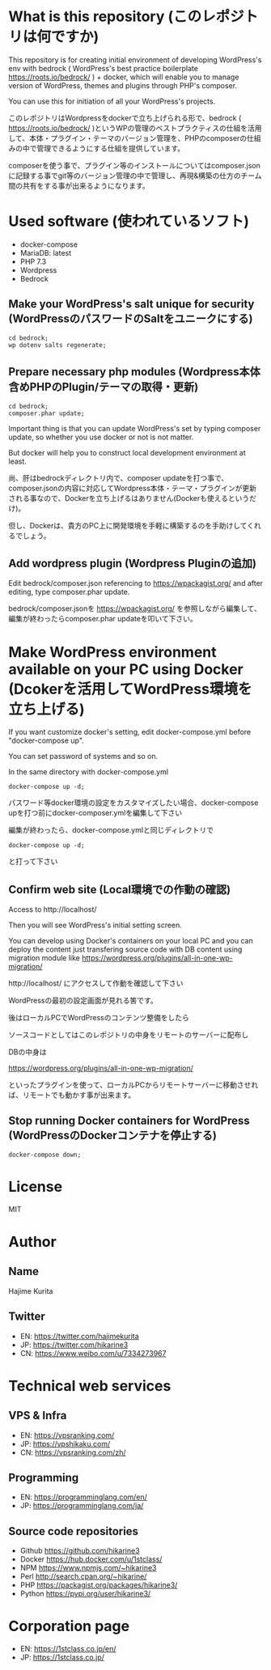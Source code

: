 # What is this repository (このレポジトリは何ですか)
This repository is for creating initial environment of developing WordPress's env with bedrock ( WordPress's best practice boilerplate https://roots.io/bedrock/ ) + docker, which will enable you to manage version of WordPress, themes and plugins through PHP's composer.

You can use this for initiation of all your WordPress's projects.


このレポジトリはWordpressをdockerで立ち上げられる形で、bedrock ( https://roots.io/bedrock/ )というWPの管理のベストプラクティスの仕組を活用して、本体・プラグイン・テーマのバージョン管理を、PHPのcomposerの仕組みの中で管理できるようにする仕組を提供しています。

composerを使う事で、プラグイン等のインストールについてはcomposer.jsonに記録する事でgit等のバージョン管理の中で管理し、再現&構築の仕方のチーム間の共有をする事が出来るようになります。

# Used software (使われているソフト)
- docker-compose
- MariaDB: latest
- PHP 7.3
- Wordpress
- Bedrock

## Make your WordPress's salt unique for security (WordPressのパスワードのSaltをユニークにする)

```
cd bedrock;
wp dotenv salts regenerate;
```

## Prepare necessary php modules (Wordpress本体含めPHPのPlugin/テーマの取得・更新)

```
cd bedrock;
composer.phar update;
```

Important thing is that you can update WordPress's set by typing composer update, so whether you use docker or not is not matter.

But docker will help you to construct local development environment at least.


尚、肝はbedrockディレクトリ内で、composer updateを打つ事で、composer.jsonの内容に対応してWordpress本体・テーマ・プラグインが更新される事なので、Dockerを立ち上げるはありません(Dockerも使えるというだけ)。

但し、Dockerは、貴方のPC上に開発環境を手軽に構築するのを手助けしてくれるでしょう。

## Add wordpress plugin (Wordpress Pluginの追加)
Edit bedrock/composer.json referencing to https://wpackagist.org/ and after editing, type composer.phar update.


bedrock/composer.jsonを https://wpackagist.org/ を参照しながら編集して、編集が終わったらcomposer.phar updateを叩いて下さい。


# Make WordPress environment available on your PC using Docker (Dcokerを活用してWordPress環境を立ち上げる)

If you want customize docker's setting, edit docker-compose.yml before "docker-compose up".

You can set password of systems and so on.

In the same directory with docker-compose.yml

```
docker-compose up -d;
```


パスワード等docker環境の設定をカスタマイズしたい場合、docker-compose upを打つ前にdocker-composer.ymlを編集して下さい

編集が終わったら、docker-compose.ymlと同じディレクトリで

```
docker-compose up -d;
```

と打って下さい

## Confirm web site (Local環境での作動の確認)
Access to  http://localhost/

Then you will see WordPress's initial setting screen.

You can develop using Docker's containers on your local PC and you can deploy the content just transfering source code with DB content using migration module like https://wordpress.org/plugins/all-in-one-wp-migration/


http://localhost/ にアクセスして作動を確認して下さい

WordPressの最初の設定画面が見れる筈です。

後はローカルPCでWordPressのコンテンツ整備をしたら

ソースコードとしてはこのレポジトリの中身をリモートのサーバーに配布し

DBの中身は

https://wordpress.org/plugins/all-in-one-wp-migration/

といったプラグインを使って、ローカルPCからリモートサーバーに移動させれば、リモートでも動かす事が出来ます。

## Stop running Docker containers for WordPress (WordPressのDockerコンテナを停止する)

```
docker-compose down;
```

# License

MIT

# Author

## Name
Hajime Kurita

## Twitter
- EN: https://twitter.com/hajimekurita
- JP: https://twitter.com/hikarine3
- CN: https://www.weibo.com/u/7334273967

# Technical web services
## VPS & Infra
- EN: https://vpsranking.com/
- JP: https://vpshikaku.com/
- CN: https://vpsranking.com/zh/

## Programming
- EN: https://programminglang.com/en/
- JP: https://programminglang.com/ja/

## Source code repositories
- Github https://github.com/hikarine3
- Docker https://hub.docker.com/u/1stclass/
- NPM https://www.npmjs.com/~hikarine3
- Perl http://search.cpan.org/~hikarine/
- PHP https://packagist.org/packages/hikarine3/
- Python https://pypi.org/user/hikarine3/

# Corporation page
- EN: https://1stclass.co.jp/en/
- JP: https://1stclass.co.jp/

